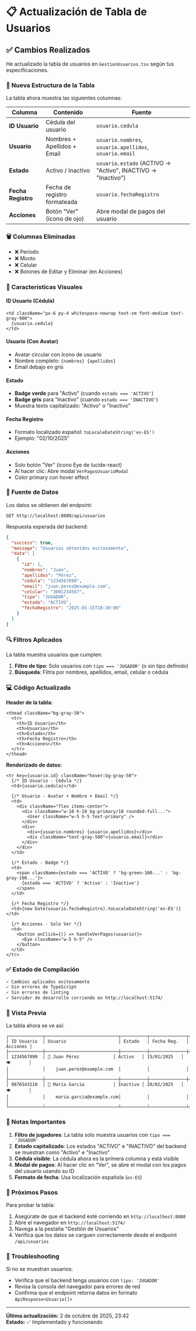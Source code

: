 # 📋 Actualización de Tabla de Usuarios

## ✅ Cambios Realizados

He actualizado la tabla de usuarios en `GestionUsuarios.tsx` según tus especificaciones.

### 🎯 Nueva Estructura de la Tabla

La tabla ahora muestra las siguientes columnas:

| Columna | Contenido | Fuente |
|---------|-----------|--------|
| **ID Usuario** | Cédula del usuario | `usuario.cedula` |
| **Usuario** | Nombres + Apellidos + Email | `usuario.nombres`, `usuario.apellidos`, `usuario.email` |
| **Estado** | Activo / Inactivo | `usuario.estado` (ACTIVO → "Activo", INACTIVO → "Inactivo") |
| **Fecha Registro** | Fecha de registro formateada | `usuario.fechaRegistro` |
| **Acciones** | Botón "Ver" (ícono de ojo) | Abre modal de pagos del usuario |

### 🗑️ Columnas Eliminadas

- ❌ Período
- ❌ Monto  
- ❌ Celular
- ❌ Botones de Editar y Eliminar (en Acciones)

### 🎨 Características Visuales

#### ID Usuario (Cédula)
```tsx
<td className="px-6 py-4 whitespace-nowrap text-sm font-medium text-gray-900">
  {usuario.cedula}
</td>
```

#### Usuario (Con Avatar)
- Avatar circular con ícono de usuario
- Nombre completo: `{nombres} {apellidos}`
- Email debajo en gris

#### Estado
- **Badge verde** para "Activo" (cuando `estado === 'ACTIVO'`)
- **Badge gris** para "Inactivo" (cuando `estado === 'INACTIVO'`)
- Muestra texto capitalizado: "Activo" o "Inactivo"

#### Fecha Registro
- Formato localizado español: `toLocaleDateString('es-ES')`
- Ejemplo: "02/10/2025"

#### Acciones
- Solo botón "Ver" (ícono Eye de lucide-react)
- Al hacer clic: Abre modal `VerPagosUsuarioModal`
- Color primary con hover effect

### 📡 Fuente de Datos

Los datos se obtienen del endpoint:
```
GET http://localhost:8080/api/usuarios
```

Respuesta esperada del backend:
```json
{
  "success": true,
  "message": "Usuarios obtenidos exitosamente",
  "data": [
    {
      "id": 1,
      "nombres": "Juan",
      "apellidos": "Pérez",
      "cedula": "1234567890",
      "email": "juan.perez@example.com",
      "celular": "3001234567",
      "tipo": "JUGADOR",
      "estado": "ACTIVO",
      "fechaRegistro": "2025-01-15T10:30:00"
    }
  ]
}
```

### 🔍 Filtros Aplicados

La tabla muestra usuarios que cumplen:
1. **Filtro de tipo**: Solo usuarios con `tipo === 'JUGADOR'` (o sin tipo definido)
2. **Búsqueda**: Filtra por nombres, apellidos, email, celular o cédula

### 💻 Código Actualizado

**Header de la tabla:**
```tsx
<thead className="bg-gray-50">
  <tr>
    <th>ID Usuario</th>
    <th>Usuario</th>
    <th>Estado</th>
    <th>Fecha Registro</th>
    <th>Acciones</th>
  </tr>
</thead>
```

**Renderizado de datos:**
```tsx
<tr key={usuario.id} className="hover:bg-gray-50">
  {/* ID Usuario - Cédula */}
  <td>{usuario.cedula}</td>
  
  {/* Usuario - Avatar + Nombre + Email */}
  <td>
    <div className="flex items-center">
      <div className="w-10 h-10 bg-primary/10 rounded-full...">
        <User className="w-5 h-5 text-primary" />
      </div>
      <div>
        <div>{usuario.nombres} {usuario.apellidos}</div>
        <div className="text-gray-500">{usuario.email}</div>
      </div>
    </div>
  </td>
  
  {/* Estado - Badge */}
  <td>
    <span className={estado === 'ACTIVO' ? 'bg-green-100...' : 'bg-gray-100...'}>
      {estado === 'ACTIVO' ? 'Activo' : 'Inactivo'}
    </span>
  </td>
  
  {/* Fecha Registro */}
  <td>{new Date(usuario.fechaRegistro).toLocaleDateString('es-ES')}</td>
  
  {/* Acciones - Solo Ver */}
  <td>
    <button onClick={() => handleVerPagos(usuario)}>
      <Eye className="w-5 h-5" />
    </button>
  </td>
</tr>
```

### ✅ Estado de Compilación

```bash
✓ Cambios aplicados exitosamente
✓ Sin errores de TypeScript
✓ Sin errores de linting
✓ Servidor de desarrollo corriendo en http://localhost:5174/
```

### 🎯 Vista Previa

La tabla ahora se ve así:

```
┌─────────────┬────────────────────────────┬──────────┬──────────────┬──────────┐
│ ID Usuario  │ Usuario                    │ Estado   │ Fecha Reg.   │ Acciones │
├─────────────┼────────────────────────────┼──────────┼──────────────┼──────────┤
│ 1234567890  │ 👤 Juan Pérez             │ Activo   │ 15/01/2025   │ 👁️       │
│             │    juan.perez@example.com  │          │              │          │
├─────────────┼────────────────────────────┼──────────┼──────────────┼──────────┤
│ 9876543210  │ 👤 María García           │ Inactivo │ 20/02/2025   │ 👁️       │
│             │    maria.garcia@example.com│          │              │          │
└─────────────┴────────────────────────────┴──────────┴──────────────┴──────────┘
```

### 📝 Notas Importantes

1. **Filtro de jugadores**: La tabla solo muestra usuarios con `tipo === 'JUGADOR'`
2. **Estado capitalizado**: Los estados "ACTIVO" e "INACTIVO" del backend se muestran como "Activo" e "Inactivo"
3. **Cédula visible**: La cédula ahora es la primera columna y está visible
4. **Modal de pagos**: Al hacer clic en "Ver", se abre el modal con los pagos del usuario usando su ID
5. **Formato de fecha**: Usa localización española (`es-ES`)

### 🚀 Próximos Pasos

Para probar la tabla:

1. Asegúrate de que el backend esté corriendo en `http://localhost:8080`
2. Abre el navegador en `http://localhost:5174/`
3. Navega a la pestaña "Gestión de Usuarios"
4. Verifica que los datos se carguen correctamente desde el endpoint `/api/usuarios`

### 🔧 Troubleshooting

Si no se muestran usuarios:
- Verifica que el backend tenga usuarios con `tipo: 'JUGADOR'`
- Revisa la consola del navegador para errores de red
- Confirma que el endpoint retorna datos en formato `ApiResponse<Usuario[]>`

---

**Última actualización:** 2 de octubre de 2025, 23:42  
**Estado:** ✅ Implementado y funcionando
